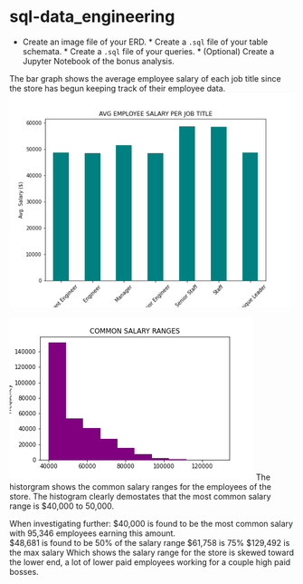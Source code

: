 # sql-data_engineering
 * Create an image file of your ERD.  * Create a `.sql` file of your table schemata.  * Create a `.sql` file of your queries.  * (Optional) Create a Jupyter Notebook of the bonus analysis.

The bar graph shows the average employee salary of each job title since the store has begun keeping track of their employee data.  
![AVGSalary](employeeSQL/Avg.Salary.png)

![SalaryRanges](employeeSQL/Salary_ranges.png)
The historgram shows the common salary ranges for the employees of the store. The histogram clearly demostates that the most common salary range is $40,000 to 50,000. 

When investigating further: 
  $40,000 is found to be the most common salary with 95,346 employees earning this amount.  
  $48,681 is found to be 50% of the salary range
  $61,758 is 75%
  $129,492 is the max salary
  Which shows the salary range for the store is skewed toward the lower end, a lot of lower paid employees working for a couple high paid bosses.

